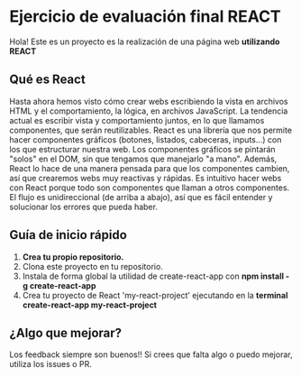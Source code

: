 # Ejercicio de evaluación final REACT

Hola! Este es un proyecto es la realización de una página web **utilizando REACT**

## Qué es React

Hasta ahora hemos visto cómo crear webs escribiendo la vista en archivos HTML y el comportamiento, la lógica, en archivos JavaScript. La tendencia actual es escribir vista y comportamiento juntos, en lo que llamamos componentes, que serán reutilizables.
React es una librería que nos permite hacer componentes gráficos (botones, listados, cabeceras, inputs...) con los que estructurar nuestra web. Los componentes gráficos se pintarán "solos" en el DOM, sin que tengamos que manejarlo "a mano". Además, React lo hace de una manera pensada para que los componentes cambien, así que crearemos webs muy reactivas y rápidas.
Es intuitivo hacer webs con React porque todo son componentes que llaman a otros componentes. El flujo es unidireccional (de arriba a abajo), así que es fácil entender y solucionar los errores que pueda haber.

## Guía de inicio rápido

1. **Crea tu propio repositorio.**
2. Clona este proyecto en tu repositorio.
3. Instala de forma global la utilidad de create-react-app con **npm install -g create-react-app**
4. Crea tu proyecto de React 'my-react-project' ejecutando en la **terminal create-react-app my-react-project**

## ¿Algo que mejorar?

Los feedback siempre son buenos!! Si crees que falta algo o puedo mejorar, utiliza los issues o PR.
